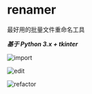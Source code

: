 # renamer
最好用的批量文件重命名工具

***基于 Python 3.x + tkinter***

![import](https://cloud.githubusercontent.com/assets/6646473/15435237/a6f84b94-1eed-11e6-957b-50513a525d15.png)

![edit](https://cloud.githubusercontent.com/assets/6646473/15435260/caa052a8-1eed-11e6-8529-6af381d49896.png)

![refactor](https://cloud.githubusercontent.com/assets/6646473/15435278/e4ddf4a4-1eed-11e6-9ef1-82353f104ac3.png)
